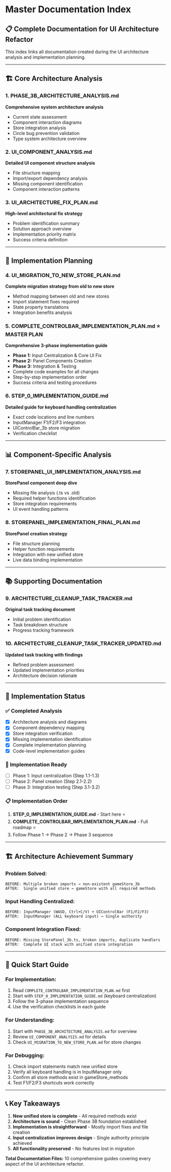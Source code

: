 # Master Documentation Index

## 📋 **Complete Documentation for UI Architecture Refactor**

This index links all documentation created during the UI architecture analysis and implementation planning.

---

## 🏗️ **Core Architecture Analysis**

### **1. PHASE_3B_ARCHITECTURE_ANALYSIS.md**
**Comprehensive system architecture analysis**
- Current state assessment
- Component interaction diagrams
- Store integration analysis
- Circle bug prevention validation
- Type system architecture overview

### **2. UI_COMPONENT_ANALYSIS.md**
**Detailed UI component structure analysis**
- File structure mapping
- Import/export dependency analysis
- Missing component identification
- Component interaction patterns

### **3. UI_ARCHITECTURE_FIX_PLAN.md**
**High-level architectural fix strategy**
- Problem identification summary
- Solution approach overview
- Implementation priority matrix
- Success criteria definition

---

## 🔧 **Implementation Planning**

### **4. UI_MIGRATION_TO_NEW_STORE_PLAN.md**
**Complete migration strategy from old to new store**
- Method mapping between old and new stores
- Import statement fixes required
- State property translations
- Integration benefits analysis

### **5. COMPLETE_CONTROLBAR_IMPLEMENTATION_PLAN.md** ⭐ **MASTER PLAN**
**Comprehensive 3-phase implementation guide**
- **Phase 1:** Input Centralization & Core UI Fix
- **Phase 2:** Panel Components Creation
- **Phase 3:** Integration & Testing
- Complete code examples for all changes
- Step-by-step implementation order
- Success criteria and testing procedures

### **6. STEP_0_IMPLEMENTATION_GUIDE.md**
**Detailed guide for keyboard handling centralization**
- Exact code locations and line numbers
- InputManager F1/F2/F3 integration
- UIControlBar_3b store migration
- Verification checklist

---

## 📊 **Component-Specific Analysis**

### **7. STOREPANEL_UI_IMPLEMENTATION_ANALYSIS.md**
**StorePanel component deep dive**
- Missing file analysis (.ts vs .old)
- Required helper functions identification
- Store integration requirements
- UI event handling patterns

### **8. STOREPANEL_IMPLEMENTATION_FINAL_PLAN.md**
**StorePanel creation strategy**
- File structure planning
- Helper function requirements
- Integration with new unified store
- Live data binding implementation

---

## 📚 **Supporting Documentation**

### **9. ARCHITECTURE_CLEANUP_TASK_TRACKER.md**
**Original task tracking document**
- Initial problem identification
- Task breakdown structure
- Progress tracking framework

### **10. ARCHITECTURE_CLEANUP_TASK_TRACKER_UPDATED.md**
**Updated task tracking with findings**
- Refined problem assessment
- Updated implementation priorities
- Architecture decision rationale

---

## 🎯 **Implementation Status**

### ✅ **Completed Analysis**
- [x] Architecture analysis and diagrams
- [x] Component dependency mapping
- [x] Store integration verification
- [x] Missing implementation identification
- [x] Complete implementation planning
- [x] Code-level implementation guides

### 🚧 **Implementation Ready**
- [ ] Phase 1: Input centralization (Step 1.1-1.3)
- [ ] Phase 2: Panel creation (Step 2.1-2.2)
- [ ] Phase 3: Integration testing (Step 3.1-3.2)

### 📋 **Implementation Order**
1. **STEP_0_IMPLEMENTATION_GUIDE.md** - Start here ⭐
2. **COMPLETE_CONTROLBAR_IMPLEMENTATION_PLAN.md** - Full roadmap ⭐
3. Follow Phase 1 → Phase 2 → Phase 3 sequence

---

## 🏗️ **Architecture Achievement Summary**

### **Problem Solved:**
```
BEFORE: Multiple broken imports → non-existent gameStore_3b
AFTER:  Single unified store → gameStore with all required methods
```

### **Input Handling Centralized:**
```
BEFORE: InputManager (WASD, Ctrl+C/V) + UIControlBar (F1/F2/F3)
AFTER:  InputManager (ALL keyboard input) → Single authority
```

### **Component Integration Fixed:**
```
BEFORE: Missing StorePanel_3b.ts, broken imports, duplicate handlers
AFTER:  Complete UI stack with unified store integration
```

---

## 🚀 **Quick Start Guide**

### **For Implementation:**
1. Read `COMPLETE_CONTROLBAR_IMPLEMENTATION_PLAN.md` first
2. Start with `STEP_0_IMPLEMENTATION_GUIDE.md` (keyboard centralization)
3. Follow the 3-phase implementation sequence
4. Use the verification checklists in each guide

### **For Understanding:**
1. Start with `PHASE_3B_ARCHITECTURE_ANALYSIS.md` for overview
2. Review `UI_COMPONENT_ANALYSIS.md` for details
3. Check `UI_MIGRATION_TO_NEW_STORE_PLAN.md` for store changes

### **For Debugging:**
1. Check import statements match new unified store
2. Verify all keyboard handling is in InputManager only
3. Confirm all store methods exist in gameStore_methods
4. Test F1/F2/F3 shortcuts work correctly

---

## 📞 **Key Takeaways**

1. **New unified store is complete** - All required methods exist
2. **Architecture is sound** - Clean Phase 3B foundation established  
3. **Implementation is straightforward** - Mostly import fixes and file creation
4. **Input centralization improves design** - Single authority principle achieved
5. **All functionality preserved** - No features lost in migration

**Total Documentation Files:** 10 comprehensive guides covering every aspect of the UI architecture refactor.